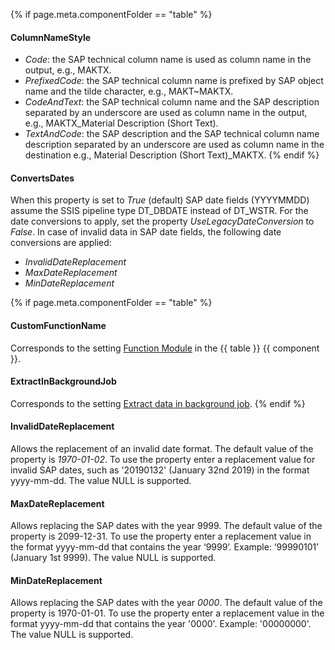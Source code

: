 
{% if page.meta.componentFolder == "table" %}
#### ColumnNameStyle

- *Code*: the SAP technical column name is used as column name in the output, e.g., MAKTX.
- *PrefixedCode*: the SAP technical column name is prefixed by SAP object name and the tilde character, e.g., MAKT~MAKTX.
- *CodeAndText*: the SAP technical column name and the SAP description separated by an underscore are used as column name in the output, e.g., MAKTX_Material Description (Short Text).
- *TextAndCode*: the SAP description and the SAP technical column name description separated by an underscore are used as column name in the destination e.g., Material Description (Short Text)_MAKTX.
{% endif %}

#### ConvertsDates
When this property is set to *True* (default) SAP date fields (YYYYMMDD) assume the SSIS pipeline type DT_DBDATE instead of DT_WSTR. 
For the date conversions to apply, set the property *UseLegacyDateConversion* to *False*. 
In case of invalid data in SAP date fields, the following date conversions are applied: 
- *InvalidDateReplacement* 
- *MaxDateReplacement*
- *MinDateReplacement* 

{% if page.meta.componentFolder == "table" %}
#### CustomFunctionName
Corresponds to the setting [Function Module](settings.md#function-module) in the {{ table }} {{ component }}.

#### ExtractInBackgroundJob
Corresponds to the setting [Extract data in background job](settings.md#extract-data-in-background-job).
{% endif %}

#### InvalidDateReplacement
Allows the replacement of an invalid date format. 
The default value of the property is *1970-01-02*. 
To use the property enter a replacement value for invalid SAP dates, such as '20190132' (January 32nd  2019) in the format yyyy-mm-dd. 
The value NULL is supported.

#### MaxDateReplacement
Allows replacing the SAP dates with the year 9999. 
The default value of the property is 2099-12-31. 
To use the property enter a replacement value in the format yyyy-mm-dd that contains the year ‘9999’. 
Example: ‘99990101’ (January 1st 9999). The value NULL is supported.

#### MinDateReplacement
Allows replacing the SAP dates with the year *0000*. 
The default value of the property is 1970-01-01. 
To use the property enter a replacement value in the format yyyy-mm-dd that contains the year '0000'. 
Example: '00000000'. The value NULL is supported.
